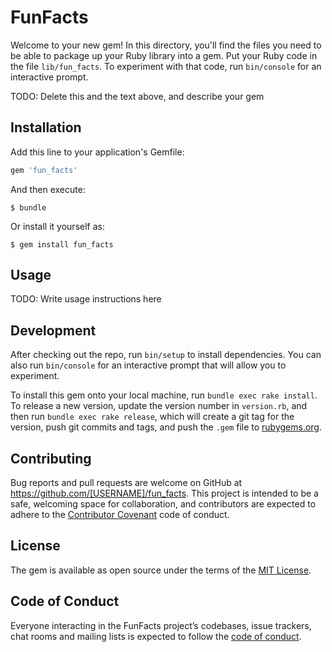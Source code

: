 # FunFacts

Welcome to your new gem! In this directory, you'll find the files you need to be able to package up your Ruby library into a gem. Put your Ruby code in the file `lib/fun_facts`. To experiment with that code, run `bin/console` for an interactive prompt.

TODO: Delete this and the text above, and describe your gem

## Installation

Add this line to your application's Gemfile:

```ruby
gem 'fun_facts'
```

And then execute:

    $ bundle

Or install it yourself as:

    $ gem install fun_facts

## Usage

TODO: Write usage instructions here

## Development

After checking out the repo, run `bin/setup` to install dependencies. You can also run `bin/console` for an interactive prompt that will allow you to experiment.

To install this gem onto your local machine, run `bundle exec rake install`. To release a new version, update the version number in `version.rb`, and then run `bundle exec rake release`, which will create a git tag for the version, push git commits and tags, and push the `.gem` file to [rubygems.org](https://rubygems.org).

## Contributing

Bug reports and pull requests are welcome on GitHub at https://github.com/[USERNAME]/fun_facts. This project is intended to be a safe, welcoming space for collaboration, and contributors are expected to adhere to the [Contributor Covenant](http://contributor-covenant.org) code of conduct.

## License

The gem is available as open source under the terms of the [MIT License](https://opensource.org/licenses/MIT).

## Code of Conduct

Everyone interacting in the FunFacts project’s codebases, issue trackers, chat rooms and mailing lists is expected to follow the [code of conduct](https://github.com/[USERNAME]/fun_facts/blob/master/CODE_OF_CONDUCT.md).
